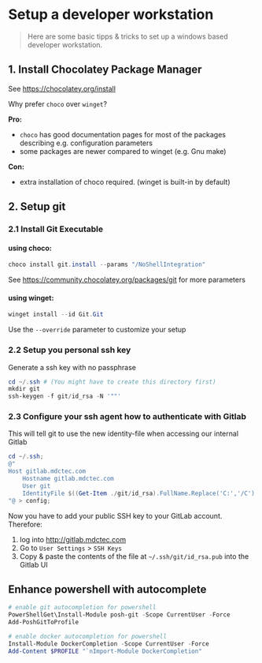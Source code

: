 # Setup a developer workstation
> Here are some basic tipps & tricks to set up a windows based developer workstation.

## 1. Install Chocolatey Package Manager
See https://chocolatey.org/install

Why prefer `choco` over `winget`?

**Pro:**
 * `choco` has good documentation pages for most of the packages describing e.g. configuration parameters
 * some packages are newer compared to winget (e.g. Gnu make)

**Con:**
 * extra installation of choco required. (winget is built-in by default) 

## 2. Setup git
    
### 2.1 Install Git Executable
#### using choco:
```powershell
choco install git.install --params "/NoShellIntegration"
```
See https://community.chocolatey.org/packages/git for more parameters
#### using winget:
```powershell
winget install --id Git.Git
```
Use the `--override` parameter to customize your setup

### 2.2 Setup you personal ssh key 
Generate a ssh key with no passphrase
```powershell
cd ~/.ssh # (You might have to create this directory first)
mkdir git
ssh-keygen -f git/id_rsa -N '""'
```
### 2.3 Configure your ssh agent how to authenticate with Gitlab
This will tell git to use the new identity-file when accessing our internal Gitlab
```powershell
cd ~/.ssh;
@"
Host gitlab.mdctec.com
    Hostname gitlab.mdctec.com
    User git
    IdentityFile $((Get-Item ./git/id_rsa).FullName.Replace('C:','/C').Replace('\','/'))
"@ > config;
```
Now you have to add your public SSH key to your GitLab account.
Therefore:
1) log into http://gitlab.mdctec.com
2) Go to `User Settings` > `SSH Keys`
3) Copy & paste the contents of the file at `~/.ssh/git/id_rsa.pub` into the Gitlab UI

## Enhance powershell with autocomplete
```powershell
# enable git autocompletion for powershell
PowerShellGet\Install-Module posh-git -Scope CurrentUser -Force
Add-PoshGitToProfile
```
```powershell
# enable docker autocompletion for powershell
Install-Module DockerCompletion -Scope CurrentUser -Force
Add-Content $PROFILE "`nImport-Module DockerCompletion"
```
